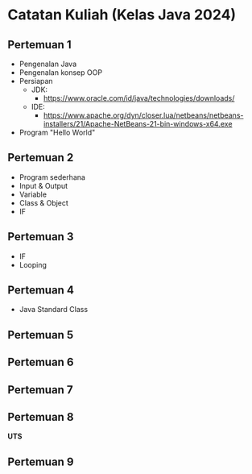 # Catatan Kuliah (Kelas Java 2024)

## Pertemuan 1
- Pengenalan Java
- Pengenalan konsep OOP
- Persiapan
  - JDK:
    - https://www.oracle.com/id/java/technologies/downloads/
  - IDE:
    - https://www.apache.org/dyn/closer.lua/netbeans/netbeans-installers/21/Apache-NetBeans-21-bin-windows-x64.exe 
- Program "Hello World"

## Pertemuan 2
- Program sederhana
- Input & Output
- Variable
- Class & Object
- IF

## Pertemuan 3
- IF
- Looping

## Pertemuan 4
- Java Standard Class

## Pertemuan 5

## Pertemuan 6

## Pertemuan 7

## Pertemuan 8
**UTS**

## Pertemuan 9
